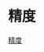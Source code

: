 <!--
 * @Author: tangdaoyong
 * @Date: 2020-12-28 10:12:02
 * @LastEditors: tangdaoyong
 * @LastEditTime: 2020-12-28 10:12:53
 * @Description: 精度
-->
# 精度

[精度](http://www.webgl3d.cn/WebGL/)